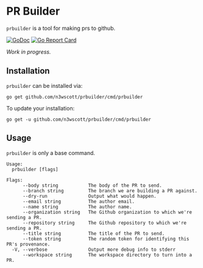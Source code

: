 # PR Builder

`prbuilder` is a tool for making prs to github.

[![GoDoc](https://godoc.org/github.com/n3wscott/prbuilder?status.svg)](https://godoc.org/github.com/n3wscott/prbuilder)
[![Go Report Card](https://goreportcard.com/badge/n3wscott/prbuilder)](https://goreportcard.com/report/n3wscott/prbuilder)

_Work in progress._

## Installation

`prbuilder` can be installed via:

```shell
go get github.com/n3wscott/prbuilder/cmd/prbuilder
```

To update your installation:

```shell
go get -u github.com/n3wscott/prbuilder/cmd/prbuilder
```

## Usage

`prbuilder` is only a base command. 

```shell
Usage:
  prbuilder [flags]

Flags:
      --body string           The body of the PR to send.
      --branch string         The branch we are building a PR against.
      --dry-run               Output what would happen.
      --email string          The author email.
      --name string           The author name.
      --organization string   The Github organization to which we're sending a PR.
      --repository string     The Github repository to which we're sending a PR.
      --title string          The title of the PR to send.
      --token string          The random token for identifying this PR's provenance.
  -V, --verbose               Output more debug info to stderr
      --workspace string      The workspace directory to turn into a PR.
```
